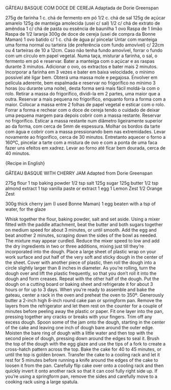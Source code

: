 GÂTEAU BASQUE COM DOCE DE CEREJA
Adaptada de Dorie Greenspan

275g de farinha
1 c. chá de fermento em pó
1/2 c. chá de sal
125g de açúcar amarelo
125g de manteiga amolecida (usei c/ sal)
1/2 c/ chá de extrato de amêndoa
1 c/ chá de pasta ou essência de baunilha
1 ovo
Raspa de 1 limão
Raspa de 1/2 laranja
300g de doce de cereja (usei de compra da Bonne Maman)
1 ovo batido c/ 1 c. chá de água p/ pincelar
Untar com manteiga uma forma normal ou tarteira (de preferência com fundo amovível) c/ 22cm ou 4 tarteiras de 10 a 12cm. Caso não tenha fundo amovível, forrar o fundo com um círculo em papel vegetal.
Numa taça, misturar a farinha, o sal, o fermento em pó e reservar.
Bater a manteiga com o açúcar e as raspas durante 3 minutos.
Adicionar o ovo, os extractos e bater mais 2 minutos.
Incorporar a farinha em 3 vezes e bater em baixa velocidade, o mínimo possível até ligar bem.
Obterá uma massa mole e pegajosa. Envolver em película aderente, bem espalmada e reservar no frigorífico no mínimo 3 horas (ou durante uma noite), desta forma será mais fácil moldá-la com o rolo.
Retirar a massa do frigorífico, dividi-la em 2 partes, uma maior que a outra. Reservar a mais pequena no frigorífico, enquanto forra a forma com a maior. Colocar a massa entre 2 folhas de papel vegetal e esticar com o rolo. Forrar a forma e rechear com o doce de cereja tendo o cuidado de deixar uma pequena margem para depois cobrir com a massa restante. Reservar no frigorífico.
Esticar a massa restante num diâmetro ligeiramente superior ao da forma, com cerca de 5mm de espessura. Molhar os bordos da tarte com água e cobrir com a massa pressionando bem nas extremidades. Levar novamente ao frigorífico, cerca de 30 minutos. 
Entretanto aquecer o forno a 160ºC, pincelar a tarte com a mistura de ovo e com a ponta de uma faca fazer uns efeitos em xadrez. Levar ao forno até ficar bem dourada, cerca de 40 minutos.

{Recipe in English}

GÂTEAU BASQUE WITH CHERRY JAM
Adapted from Dorie Greenspan

275g flour
1 tsp  baking powder
1/2 tsp salt
125g sugar
125g butter
1/2 tsp almond extract
1 tsp vanilla paste or extract
1 egg
1 Lemon Zest
1/2 Orange Zest

300g thick cherry jam (I used Bonne Maman)
1 egg beaten with a tsp of water, for the glaze

Whisk together the flour, baking powder, salt and set aside.
Using a mixer fitted with the paddle attachment, beat the butter and both sugars together on medium speed for about 3 minutes, or until smooth.
Add the egg and beat another 2 minutes, scraping down the sides of the bowl as needed. The mixture may appear curdled. Reduce the mixer speed to low and add the dry ingredients in two or three additions, mixing just till they’re incorporated into the dough.
Place a large sheet of plastic wrap on your work surface and put half of the very soft and sticky dough in the center of the sheet. Cover with another piece of plastic, then roll the dough into a circle slightly larger than 8 inches in diameter. As you’re rolling, turn the dough over and lift the plastic frequently, so that you don’t roll it into the dough and form creases. Repeat with the other half of the dough.
Put the dough on a cutting board or baking sheet and refrigerate it for about 3 hours or for up to 3 days.
When you’re ready to assemble and bake the gateau, center a rack in the oven and preheat the oven to 350º.
Generously butter a 2-inch high 8-inch round cake pan or springform pan.
Remove the layers from the refrigerator and let them rest on the counter for a couple of minutes before peeling away the plastic or paper.
Fit one layer into the pan, pressing together any cracks or breaks with your fingers. Trim off any excess dough. Spoon some of the jam onto the dough, starting in the center of the cake and leaving one inch of dough bare around the outer edge.
Moisten the bare ring of dough with a little water and then top with the second piece of dough, pressing down around the edges to seal it.
Brush the top of the dough with the egg glaze and use the tips of a fork to create a cross-hatch pattern across the top.
Bake the cake for 40 to 45 minutes, or until the top is golden brown.
Transfer the cake to a cooling rack and let it rest for 5 minutes before running a knife around the edges of the cake to loosen it from the pan. Carefully flip cake over onto a cooling rack and then quickly invert it onto another rack so that it can cool fully right side up. If you’re using a springform pan, remove the sides and carefully move to a cooking rack using a large spatula.
